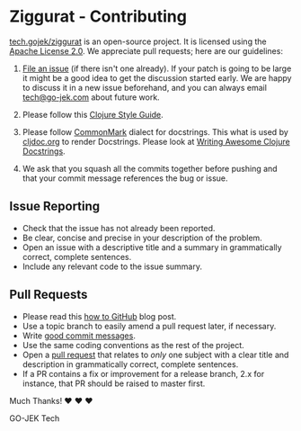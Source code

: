 # Ziggurat - Contributing

[tech.gojek/ziggurat](https://clojars.org/tech.gojek/ziggurat) is an open-source
project. It is licensed using the [Apache License 2.0][1]. We appreciate pull 
requests; here are our guidelines:

1.  [File an issue][2] 
    (if there isn't one already). If your patch
    is going to be large it might be a good idea to get the
    discussion started early.  We are happy to discuss it in a
    new issue beforehand, and you can always email
    <tech@go-jek.com> about future work.

2.  Please follow this [Clojure Style Guide][3].

3.  Please follow [CommonMark](https://commonmark.org/) dialect for docstrings. This what is
    used by [cljdoc.org](https://github.com/cljdoc/cljdoc/blob/master/doc/userguide/for-library-authors.adoc#docstrings) 
    to render Docstrings. Please look at 
    [Writing Awesome Clojure Docstrings](https://www.martinklepsch.org/posts/writing-awesome-docstrings.html).

4.  We ask that you squash all the commits together before
    pushing and that your commit message references the bug or issue.

## Issue Reporting
- Check that the issue has not already been reported.
- Be clear, concise and precise in your description of the problem.
- Open an issue with a descriptive title and a summary in grammatically correct,
  complete sentences.
- Include any relevant code to the issue summary.

## Pull Requests
- Please read this [how to GitHub][4] blog post.
- Use a topic branch to easily amend a pull request later, if necessary.
- Write [good commit messages][5].
- Use the same coding conventions as the rest of the project.
- Open a [pull request][6] that relates to *only* one subject with a clear title
  and description in grammatically correct, complete sentences.
- If a PR contains a fix or improvement for a release branch, 2.x for instance, that PR should be raised
  to master first.
  

Much Thanks! ❤ ❤ ❤

GO-JEK Tech

[1]: http://www.apache.org/licenses/LICENSE-2.0
[2]: https://github.com/gojektech/ziggurat/issues
[3]: https://github.com/bbatsov/clojure-style-guide
[4]: http://gun.io/blog/how-to-github-fork-branch-and-pull-request
[5]: http://tbaggery.com/2008/04/19/a-note-about-git-commit-messages.html
[6]: https://help.github.com/articles/using-pull-requests
